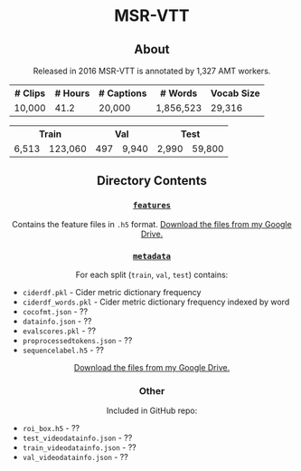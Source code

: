 <h1 align="center">MSR-VTT</h1>
<h2 align="center">About</h2>

<p align="center">Released in 2016 MSR-VTT is annotated by 1,327 AMT workers.</p>
<table>
    <tr>
        <th># Clips</th>
        <th># Hours</th>
        <th># Captions</th>
        <th># Words</th>
        <th>Vocab Size</th>
    </tr>
    <tr>
        <td>10,000</td>
        <td>41.2</td>
        <td>20,000</td>
        <td>1,856,523</td>
        <td>29,316</td>
    </tr>
</table>

<table>
    <tr>
        <th colspan="2">Train</th>
        <th colspan="2">Val</th>
        <th colspan="2">Test</th>
    </tr>
    <tr>
        <td>6,513</td>
        <td>123,060</td>
        <td>497</td>
        <td>9,940</td>
        <td>2,990</td>
        <td>59,800</td>
    </tr>
</table>


<h2 align="center">Directory Contents</h2>
<h3 align="center"><code><a href="features">features</a></code></h3>
<p align="center">Contains the feature files in <code>.h5</code> format. <a href="https://drive.google.com/drive/folders/1OOaCFWia2imwHCf4gXySLLVRJQCVaCav?usp=sharing">Download the files from my Google Drive.</a></p>

<h3 align="center"><code><a href="metadata">metadata</a></code></h3>
<p align="center">For each split (<code>train</code>, <code>val</code>, <code>test</code>) contains:</p>
<ul>
    <li><code>ciderdf.pkl</code> - Cider metric dictionary frequency</li>
    <li><code>ciderdf_words.pkl</code> - Cider metric dictionary frequency indexed by word</li>
    <li><code>cocofmt.json</code> - ??</li>
    <li><code>datainfo.json</code> - ??</li>
    <li><code>evalscores.pkl</code> - ??</li>
    <li><code>proprocessedtokens.json</code> - ??</li>
    <li><code>sequencelabel.h5</code> - ??</li>
</ul>

<p align="center"><a href="https://drive.google.com/drive/folders/1oFYKA1bVi0X1djF7XotbZOPWFf_QU9Bw?usp=sharing">Download the files from my Google Drive.</a></p>

<h3 align="center">Other</h3>
<p align="center">Included in GitHub repo:</p>
<ul>
    <li><code>roi_box.h5</code> - ??</li>
    <li><code>test_videodatainfo.json</code> - ??</li>
    <li><code>train_videodatainfo.json</code> - ??</li>
    <li><code>val_videodatainfo.json</code> - ??</li>
</ul>